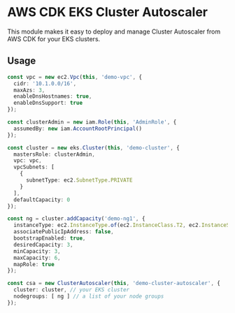 # AWS CDK EKS Cluster Autoscaler
This module makes it easy to deploy and manage Cluster Autoscaler from AWS CDK for your EKS clusters.

## Usage

```typescript
const vpc = new ec2.Vpc(this, 'demo-vpc', {
  cidr: '10.1.0.0/16',
  maxAzs: 3,
  enableDnsHostnames: true,
  enableDnsSupport: true
});

const clusterAdmin = new iam.Role(this, 'AdminRole', {
  assumedBy: new iam.AccountRootPrincipal()
});

const cluster = new eks.Cluster(this, 'demo-cluster', {
  mastersRole: clusterAdmin,
  vpc: vpc,
  vpcSubnets: [
    {
      subnetType: ec2.SubnetType.PRIVATE
    }
  ],
  defaultCapacity: 0
});

const ng = cluster.addCapacity('demo-ng1', {
  instanceType: ec2.InstanceType.of(ec2.InstanceClass.T2, ec2.InstanceSize.LARGE),
  associatePublicIpAddress: false,
  bootstrapEnabled: true,
  desiredCapacity: 3,
  minCapacity: 3,
  maxCapacity: 6,
  mapRole: true
});

const csa = new ClusterAutoscaler(this, 'demo-cluster-autoscaler', {
  cluster: cluster, // your EKS cluster
  nodegroups: [ ng ] // a list of your node groups
});
```
